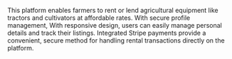 
This platform enables farmers to rent or lend agricultural equipment like tractors and cultivators at affordable rates. With secure profile management, With responsive design, users can easily manage personal details and track their listings. Integrated Stripe payments provide a convenient, secure method for handling rental transactions directly on the platform.
